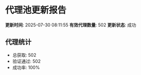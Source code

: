 # 代理池更新报告

**更新时间**: 2025-07-30 08:11:55
**有效代理数量**: 502
**更新状态**:  成功

## 代理统计
- 总获取: 502
- 验证通过: 502
- 成功率: 100%
